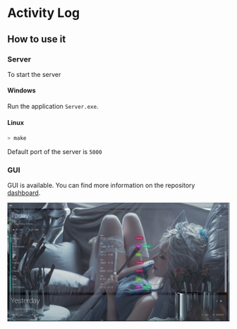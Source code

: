# Activity Log

## How to use it

### Server

To start the server

#### Windows

Run the application ```Server.exe```.

#### Linux

```bash
> make
```

Default port of the server is ```5000```

### GUI

GUI is available. You can find more information on the repository [dashboard](https://github.com/Jack-GVDL/dashboard).

![Dashboard](/Document/Dashboard.JPG)
